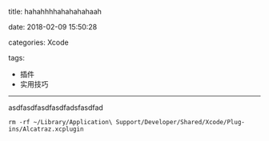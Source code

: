 title: hahahhhhahahahahaah

date: 2018-02-09 15:50:28

categories: Xcode

tags:

- 插件
- 实用技巧

------

asdfasdfasdfasdfadsfasdfad

```
rm -rf ~/Library/Application\ Support/Developer/Shared/Xcode/Plug-ins/Alcatraz.xcplugin
```
